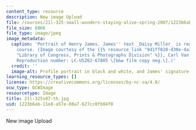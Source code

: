 ```yaml
---
content_type: resource
description: New image Upload
file: /courses/21l-325-small-wonders-staying-alive-spring-2007/1223b6ab11e8a57e08a7627cc0fb04f0_21l-325s07-th.jpg
file_size: 6866
file_type: image/jpeg
image_metadata:
  caption: 'Portrait of Henry James. James'' text _Daisy Miller_ is read during this
    course. (Image courtesy of the {{% resource_link "9d1ff028-d30e-4a34-be01-0063cacdde51"
    "Library of Congress, Prints & Photographs Division" %}}, Carl Van Vechten Collection.
    Reproduction number: LC-USZ62-67805 \[b&w film copy neg.\].)'
  credit: ''
  image-alt: Profile portrait in black and white, and James' signature appears below.
learning_resource_types: []
license: https://creativecommons.org/licenses/by-nc-sa/4.0/
ocw_type: OCWImage
resourcetype: Image
title: 21l-325s07-th.jpg
uid: 1223b6ab-11e8-a57e-08a7-627cc0fb04f0
---
```

New image Upload